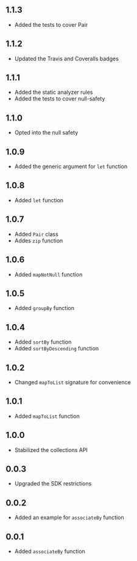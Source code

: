 ## 1.1.3

* Added the tests to cover Pair

## 1.1.2

* Updated the Travis and Coveralls badges

## 1.1.1

* Added the static analyzer rules
* Added the tests to cover null-safety

## 1.1.0

* Opted into the null safety

## 1.0.9

* Added the generic argument for `let` function

## 1.0.8

* Added `let` function

## 1.0.7

* Added `Pair` class
* Addes `zip` function

## 1.0.6

* Added `mapNotNull` function

## 1.0.5

* Added `groupBy` function

## 1.0.4

* Added `sortBy` function
* Added `sortByDescending` function

## 1.0.2

* Changed `mapToList` signature for convenience

## 1.0.1

* Added `mapToList` function

## 1.0.0

* Stabilized the collections API

## 0.0.3

* Upgraded the SDK restrictions

## 0.0.2

* Added an example for `associateBy` function

## 0.0.1

* Added `associateBy` function
